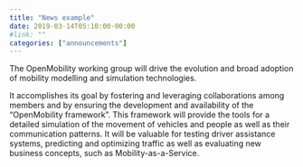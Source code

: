 ```yaml
---
title: "News example"
date: 2019-03-14T05:10:00-00:00
#link: ""
categories: ["announcements"]
---
```


The OpenMobility working group will drive the evolution and broad adoption of mobility modelling and simulation technologies.

<!--more-->

It accomplishes its goal by fostering and leveraging collaborations among members and by ensuring the development and availability of the “OpenMobility framework”. This framework will provide the tools for a detailed simulation of the movement of vehicles and people as well as their communication patterns. It will be valuable for testing driver assistance systems, predicting and optimizing traffic as well as evaluating new business concepts, such as Mobility-as-a-Service.

